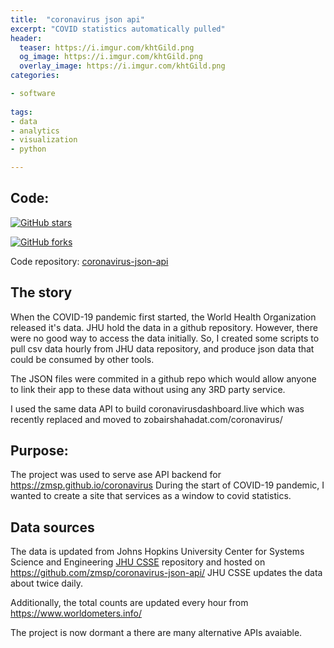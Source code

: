 ```yaml
---
title:  "coronavirus json api"
excerpt: "COVID statistics automatically pulled"
header:
  teaser: https://i.imgur.com/khtGild.png
  og_image: https://i.imgur.com/khtGild.png
  overlay_image: https://i.imgur.com/khtGild.png
categories:

- software 
  
tags:
- data
- analytics
- visualization
- python

---
```







## Code:

[![GitHub stars](https://img.shields.io/github/stars/zmsp/coronavirus-json-api?style=for-the-badge)](https://github.com/zmsp/coronavirus-json-api/stargazers)   
  

[![GitHub forks](https://img.shields.io/github/forks/zmsp/coronavirus-json-api?style=for-the-badge)](https://github.com/zmsp/coronavirus-json-api)  
  

Code repository: [coronavirus-json-api](https://github.com/zmsp/coronavirus-json-api)  


## The story

When the COVID-19 pandemic first started, the World Health Organization released it's data. JHU hold the data in a github repository. However, there were no good way to access the data initially. So, I created some scripts to pull csv data hourly from JHU data repository, and produce json data that could be consumed by other tools.

The JSON files were commited in a github repo which would allow anyone to link their app to these data without using any 3RD party service. 


I used the same data API to build coronavirusdashboard.live which was recently replaced and moved to zobairshahadat.com/coronavirus/

## Purpose:

The project was used to serve ase API backend for https://zmsp.github.io/coronavirus
During the start of COVID-19 pandemic, I wanted to create a site that services as a window to covid statistics.

## Data sources

The data is updated from Johns Hopkins University Center for Systems Science and
Engineering [JHU CSSE](https://github.com/CSSEGISandData/COVID-19) repository and hosted on
https://github.com/zmsp/coronavirus-json-api/ JHU CSSE updates the data about twice daily.

Additionally, the total counts are updated every hour from https://www.worldometers.info/

The project is now dormant a there are many alternative APIs avaiable. 



